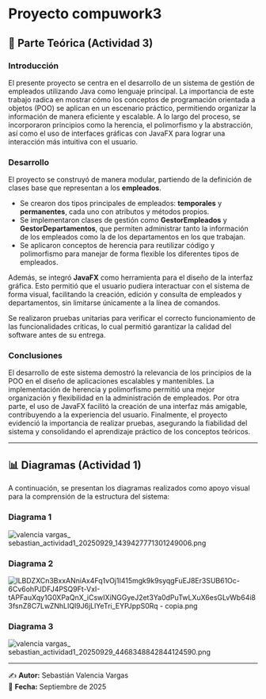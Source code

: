 # Proyecto compuwork3 

## 📖 Parte Teórica (Actividad 3)  

### Introducción  
El presente proyecto se centra en el desarrollo de un sistema de gestión de empleados utilizando Java como lenguaje principal. La importancia de este trabajo radica en mostrar cómo los conceptos de programación orientada a objetos (POO) se aplican en un escenario práctico, permitiendo organizar la información de manera eficiente y escalable. A lo largo del proceso, se incorporaron principios como la herencia, el polimorfismo y la abstracción, así como el uso de interfaces gráficas con JavaFX para lograr una interacción más intuitiva con el usuario.  

### Desarrollo  
El proyecto se construyó de manera modular, partiendo de la definición de clases base que representan a los **empleados**.  
- Se crearon dos tipos principales de empleados: **temporales** y **permanentes**, cada uno con atributos y métodos propios.  
- Se implementaron clases de gestión como **GestorEmpleados** y **GestorDepartamentos**, que permiten administrar tanto la información de los empleados como la de los departamentos en los que trabajan.  
- Se aplicaron conceptos de herencia para reutilizar código y polimorfismo para manejar de forma flexible los diferentes tipos de empleados.  

Además, se integró **JavaFX** como herramienta para el diseño de la interfaz gráfica. Esto permitió que el usuario pudiera interactuar con el sistema de forma visual, facilitando la creación, edición y consulta de empleados y departamentos, sin limitarse únicamente a la línea de comandos.  

Se realizaron pruebas unitarias para verificar el correcto funcionamiento de las funcionalidades críticas, lo cual permitió garantizar la calidad del software antes de su entrega.  

### Conclusiones  
El desarrollo de este sistema demostró la relevancia de los principios de la POO en el diseño de aplicaciones escalables y mantenibles. La implementación de herencia y polimorfismo permitió una mejor organización y flexibilidad en la administración de empleados. Por otra parte, el uso de JavaFX facilitó la creación de una interfaz más amigable, contribuyendo a la experiencia del usuario. Finalmente, el proyecto evidenció la importancia de realizar pruebas, asegurando la fiabilidad del sistema y consolidando el aprendizaje práctico de los conceptos teóricos.  

---

## 📊 Diagramas (Actividad 1)  

A continuación, se presentan los diagramas realizados como apoyo visual para la comprensión de la estructura del sistema:  

### Diagrama 1  
![valencia vargas_ sebastian_actividad1_20250929_1439427771301249006.png](https://github.com/user-attachments/assets/0be76cf6-3af6-4a0b-9587-e046fe7d849a)  

### Diagrama 2  
![lLBDZXCn3BxxANniAx4Fq1vOj1I415mgk9k9syqgFuEJ8Er3SUB61Oc-6Cv6ohPJDFJ4PSQ9Ft-VxI-tAPFauXqy1G0XPaQnX_iCswIXiNGGyeJ2et3Ya0dPuTwLXuX6esGLvWb64i83fsnZ8C7LwZNhLIQl9J6jLlYeTri_EYPJppS0Rq - copia.png](https://github.com/user-attachments/assets/d23dd47c-d17d-4f41-befe-19d7140eaf2c)  

### Diagrama 3  
![valencia vargas_ sebastian_actividad1_20250929_4468348842844124590.png](https://github.com/user-attachments/assets/18ab31fd-de04-4b18-ad28-028e625d6067)  

---

✍️ **Autor:** Sebastián Valencia Vargas  
📅 **Fecha:** Septiembre de 2025